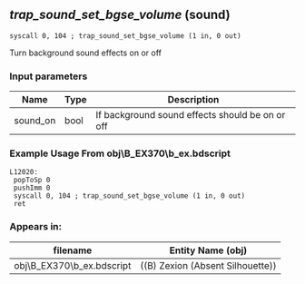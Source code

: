 ## *trap_sound_set_bgse_volume* (sound)

`syscall 0, 104 ; trap_sound_set_bgse_volume (1 in, 0 out)`

Turn background sound effects on or off

### Input parameters
| Name | Type | Description
|------|------|------------
| sound_on   | bool   | If background sound effects should be on or off


### Example Usage From obj\B_EX370\b_ex.bdscript
```plaintext
L12020:
 popToSp 0
 pushImm 0
 syscall 0, 104 ; trap_sound_set_bgse_volume (1 in, 0 out)
 ret
```


### Appears in:
| filename | Entity Name (obj)
|----------|-------------
| obj\B_EX370\b_ex.bdscript       | ((B) Zexion (Absent Silhouette))          



